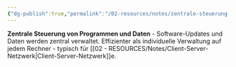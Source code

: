 ```yaml
---
{"dg-publish":true,"permalink":"/02-resources/notes/zentrale-steuerung-von-programmen-und-daten/","tags":["netzwerk/verwaltung","administration"],"noteIcon":"","updated":"2025-08-27T15:03:20.962+02:00"}
---
```



**Zentrale Steuerung von Programmen und Daten** - Software-Updates und Daten werden zentral verwaltet.
Effizienter als individuelle Verwaltung auf jedem Rechner - typisch für [[02 - RESOURCES/Notes/Client-Server-Netzwerk\|Client-Server-Netzwerk]]e.